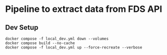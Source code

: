 # Pipeline to extract data from FDS API

## Dev Setup
```
docker compose -f local_dev.yml down --volumes
docker compose build --no-cache
docker compose -f local_dev.yml up --force-recreate --verbose
```